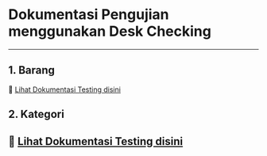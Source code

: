 # Dokumentasi Pengujian menggunakan Desk Checking
---
## 1. Barang
📌 [Lihat Dokumentasi Testing disini](Barang/HasilUji.md)  

## 2. Kategori
📌 [Lihat Dokumentasi Testing disini](Kategori/HasilUji.md)  
---
